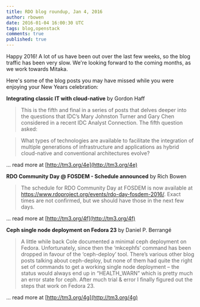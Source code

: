 ```yaml
---
title: RDO blog roundup, Jan 4, 2016
author: rbowen
date: 2016-01-04 16:00:30 UTC
tags: blog,openstack
comments: true
published: true
---
```


Happy 2016! A lot of us have been out over the last few weeks, so the blog traffic has been very slow. We're looking forward to the coming months, as we work towards Mitaka.

Here's some of the blog posts you may have missed while you were enjoying your New Years celebration:

**Integrating classic IT with cloud-native** by Gordon Haff

> This is the fifth and final in a series of posts that delves deeper into the questions that IDC’s Mary Johnston Turner and Gary Chen considered in a recent IDC Analyst Connection. The fifth question asked:

> What types of technologies are available to facilitate the integration of multiple generations of infrastructure and applications as hybrid cloud-native and conventional architectures evolve?

... read more at [http://tm3.org/4e](http://tm3.org/4e)

**RDO Community Day @ FOSDEM - Schedule announced** by Rich Bowen

> The schedule for RDO Community Day at FOSDEM is now available at https://www.rdoproject.org/events/rdo-day-fosdem-2016/. Exact times are not confirmed, but we should have those in the next few days.

... read more at [http://tm3.org/4f](http://tm3.org/4f)

**Ceph single node deployment on Fedora 23** by Daniel P. Berrangé

> A little while back Cole documented a minimal ceph deployment on Fedora. Unfortunately, since then the ‘mkcephfs’ command has been dropped in favour of the ‘ceph-deploy’ tool. There’s various other blog posts talking about ceph-deploy, but none of them had quite the right set of commands to get a working single node deployment – the status would always end up in “HEALTH_WARN” which is pretty much an error state for ceph. After much trial & error I finally figured out the steps that work on Fedora 23.

... read more at [http://tm3.org/4g](http://tm3.org/4g)


